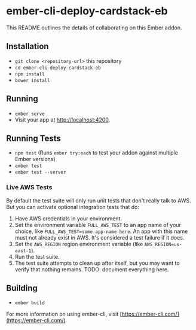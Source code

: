 # ember-cli-deploy-cardstack-eb

This README outlines the details of collaborating on this Ember addon.

## Installation

* `git clone <repository-url>` this repository
* `cd ember-cli-deploy-cardstack-eb`
* `npm install`
* `bower install`

## Running

* `ember serve`
* Visit your app at [http://localhost:4200](http://localhost:4200).

## Running Tests

* `npm test` (Runs `ember try:each` to test your addon against multiple Ember versions)
* `ember test`
* `ember test --server`

### Live AWS Tests

By default the test suite will only run unit tests that don't really talk to AWS. But you can activate optional integration tests that do:

 1. Have AWS credentials in your environment.
 2. Set the environment variable `FULL_AWS_TEST` to an app name of your choice, like `FULL_AWS_TEST=some-app-name-here`. An app with this name must not already exist in AWS. It's considered a test failure if it does.
 3. Set the `AWS_REGION` region environment variable (like `AWS_REGION=us-east-1`).
 4. Run the test suite.
 5. The test suite attempts to clean up after itself, but you may want to verify that nothing remains. TODO: document everything here.

## Building

* `ember build`

For more information on using ember-cli, visit [https://ember-cli.com/](https://ember-cli.com/).

